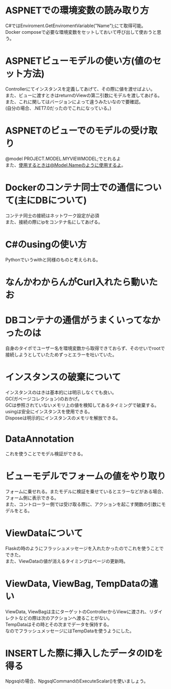 # ASPNETでの環境変数の読み取り方
C#ではEnviroment.GetEnviromentVariable("Name");にて取得可能。<br />
Docker composeで必要な環境変数をセットしておいて呼び出して使おうと思う。<br />

# ASPNETビューモデルの使い方(値のセット方法)
Controllerにてインスタンスを定義してあげて、その際に値を渡せばよい。<br />
また、ビューに渡すときはreturnのViewの第二引数にモデルを渡してあげる。また、これに関してはバージョンによって違うみたいなので要確認。<br />
(自分の場合、.NET7.0だったのでこれになっている。)<br />

# ASPNETのビューでのモデルの受け取り
@model PROJECT.MODEL.MYVIEWMODEL;でとれるよ<br />
また、使用するときは@Model.Nameのように使用するよ。<br />


# Dockerのコンテナ同士での通信について(主にDBについて)
コンテナ同士の接続はネットワーク設定が必須<br />
また、接続の際にipをコンテナ名にしてあげる。<br />


# C#のusingの使い方
Pythonでいうwithと同様のものと考えられる。<br />

# なんかわからんがCurl入れたら動いたお

# DBコンテナの通信がうまくいってなかったのは
自身のタイポでユーザー名を環境変数から取得できておらず、そのせいでrootで接続しようとしていたためずっとエラーを吐いていた。<br />

# インスタンスの破棄について
インスタンスのはきは基本的には明示しなくても良い。<br />
GC(ガベージコレクション)のおかげ。<br />
GCは参照されていないメモリ上の値を検知してあるタイミングで破棄する。<br />
usingは安全にインスタンスを使用できる。<br />
Disposeは明示的にインスタンスのメモリを解放できる。<br />

# DataAnnotation
これを使うことでモデル検証ができる。<br />

# ビューモデルでフォームの値をやり取り
フォームに乗せれる。またモデルに検証を乗せているとエラーなどがある場合、フォーム側に表示できる。<br />
また、コントローラー側では受け取る際に、アクションを起こす関数の引数にモデルをとる。<br />


# ViewDataについて
Flaskの時のようにフラッシュメッセージを入れたかったのでこれを使うことでできた。<br />
また、ViewDataの値が消えるタイミングはページの更新時。<br />

# ViewData, ViewBag, TempDataの違い
ViewData, ViewBagは主にターゲットのControllerからViewに渡され、リダイレクトなどの際は次のアクションへ渡ることがない。<br />
TempDataはその時とその次までデータを保持する。<br />
なのでフラッシュメッセージにはTempDataを使うようにした。<br />

# INSERTした際に挿入したデータのIDを得る
Npgsqlの場合、NpgsqlCommandのExecuteScalar()を使いましょう。